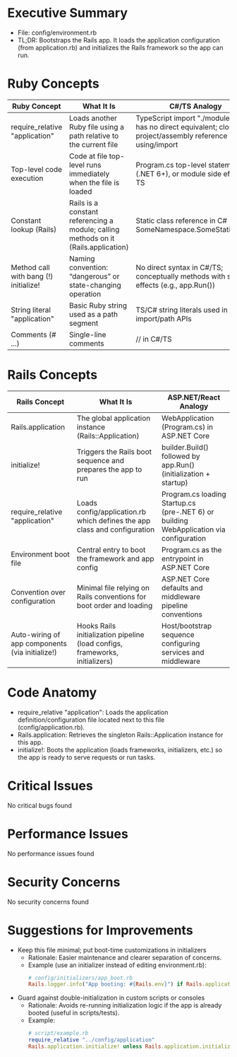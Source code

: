 # Executive Summary
- File: config/environment.rb
- TL;DR: Bootstraps the Rails app. It loads the application configuration (from application.rb) and initializes the Rails framework so the app can run.

# Ruby Concepts
| Ruby Concept | What It Is | C#/TS Analogy |
| --- | --- | --- |
| require_relative "application" | Loads another Ruby file using a path relative to the current file | TypeScript import "./module"; C# has no direct equivalent; closest is project/assembly reference plus using/import |
| Top-level code execution | Code at file top-level runs immediately when the file is loaded | Program.cs top-level statements (.NET 6+), or module side effects in TS |
| Constant lookup (Rails) | Rails is a constant referencing a module; calling methods on it (Rails.application) | Static class reference in C# (e.g., SomeNamespace.SomeStaticClass) |
| Method call with bang (!) initialize! | Naming convention: “dangerous” or state-changing operation | No direct syntax in C#/TS; conceptually methods with side effects (e.g., app.Run()) |
| String literal "application" | Basic Ruby string used as a path segment | TS/C# string literals used in import/path APIs |
| Comments (# ...) | Single-line comments | // in C#/TS |

# Rails Concepts
| Rails Concept | What It Is | ASP.NET/React Analogy |
| --- | --- | --- |
| Rails.application | The global application instance (Rails::Application) | WebApplication (Program.cs) in ASP.NET Core |
| initialize! | Triggers the Rails boot sequence and prepares the app to run | builder.Build() followed by app.Run() (initialization + startup) |
| require_relative "application" | Loads config/application.rb which defines the app class and configuration | Program.cs loading Startup.cs (pre-.NET 6) or building WebApplication via configuration |
| Environment boot file | Central entry to boot the framework and app config | Program.cs as the entrypoint in ASP.NET Core |
| Convention over configuration | Minimal file relying on Rails conventions for boot order and loading | ASP.NET Core defaults and middleware pipeline conventions |
| Auto-wiring of app components (via initialize!) | Hooks Rails initialization pipeline (load configs, frameworks, initializers) | Host/bootstrap sequence configuring services and middleware |

# Code Anatomy
- require_relative "application": Loads the application definition/configuration file located next to this file (config/application.rb).
- Rails.application: Retrieves the singleton Rails::Application instance for this app.
- initialize!: Boots the application (loads frameworks, initializers, etc.) so the app is ready to serve requests or run tasks.

# Critical Issues
No critical bugs found

# Performance Issues
No performance issues found

# Security Concerns
No security concerns found

# Suggestions for Improvements
- Keep this file minimal; put boot-time customizations in initializers
  - Rationale: Easier maintenance and clearer separation of concerns.
  - Example (use an initializer instead of editing environment.rb):
    ```ruby
    # config/initializers/app_boot.rb
    Rails.logger.info("App booting: #{Rails.env}") if Rails.application.initialized?
    ```
- Guard against double-initialization in custom scripts or consoles
  - Rationale: Avoids re-running initialization logic if the app is already booted (useful in scripts/tests).
  - Example:
    ```ruby
    # script/example.rb
    require_relative "../config/application"
    Rails.application.initialize! unless Rails.application.initialized?
    ```
